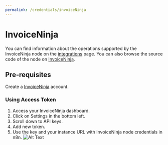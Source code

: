 ```yaml
---
permalink: /credentials/invoiceNinja
---
```



# InvoiceNinja
You can find information about the operations supported by the InvoiceNinja node on the [integrations](https://n8n.io/integrations/n8n-nodes-base.invoiceNinja) page. You can also browse the source code of the node on [InvoiceNinja](https://github.com/n8n-io/n8n/tree/master/packages/nodes-base/nodes/InvoiceNinja).

## Pre-requisites

Create a [InvoiceNinja](https://www.invoiceninja.com/) account.

### Using Access Token

1. Access your InvoiceNinja dashboard.
2. Click on Settings in the bottom left.
3. Scroll down to API keys.
4. Add new token.
5. Use the key and your instance URL with InvoiceNinja node credentials in n8n.
![Alt Text](https://i.imgur.com/KieU3At.gif)




